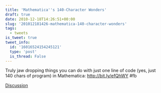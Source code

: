```yaml
---
title: 'Mathematica''s 140-Character Wonders'
draft: true
date: 2010-12-18T14:26:51+00:00
slug: '201012181426-mathematica-140-character-wonders'
tags:
  - tweets
is_tweet: true
tweet_info:
  id: '16016524154245121'
  type: 'post'
  is_thread: False
---
```




Truly jaw dropping things you can do with just one line of code (yes, just 140 chars of program) in Mathematica: http://bit.ly/efQhWY #fb

[Discussion](https://x.com/sytelus/status/16016524154245121)
